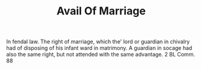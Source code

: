 ---
title: Avail Of Marriage
letter: A
permalink: "/definitions/avail-of-marriage.html"
body: In fendal law. The right of marriage, which the' lord or guardian in chivalry
  had of disposing of his infant ward in matrimony. A guardian in socage had also
  the same right, but not attended with the same advantage. 2 BL Comm. 88
published_at: '2018-07-07'
layout: post
---